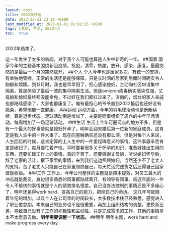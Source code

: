 ```yaml
---
layout: post
title: 2022年总结
date: 2022-12-31 23:18 +0800
last_modified_at: 2023-01-01 01:08:25 +0800
tags: [总结, 生活, 2022年]
toc:  true
---
```

2022年结束了。

这一年发生了太多的新闻。对于我个人可能也算是人生中新奇的一年。
##国家
国家今年的主题基本围绕新冠疫情，抗疫，清零，核酸，放开，感染，康复。最最突然的是最后一个月的突然放开。
##个人
个人今年也是居家多次，有统一的安排，有单独地管控。正常的生活还是能够保障，只是长时间的居家到后面时间确实令人抑郁和烦躁。到12月时，我也是早早阳了，担心感染媳妇，主动向社区申请集中隔离，算是体验了最后一波的集中隔离生活。但是omicron病毒确实感染性强，丈母娘和媳妇最终都没能幸免，不过好在我们都扛过来了。济南的，烟台的家人亲戚也都陆续感染了，大家也都康复了。唯有最担心的爷爷直到2022最后也还好没有感染，希望他能一直健康。
###运动
运动方面，今年的羽毛球活动也是断断续续，算是退步状态。足球活动倒是增加了，主要是同事组织了周六的中年早场活动，每周增加了一场足球活动。
###生活
生活上今年可圈可点的地方不多，但是有一个最大的好事情就是媳妇怀孕了，明年会迎来婚后第一位新的家庭成员，这肯定是我人生中的一件大事了。现在的感触确实还没有那么深，但是对每个人来说，人生回忆的时候，这肯定算的上人生中的一件里程碑意义的事情。这件事最辛苦肯定是媳妇了，每月要忙着产检，平时要看很多关于怀孕的知识，准备娃娃出生用的东西，还要忙碌工作上的事情，真的辛苦了。还要感谢丈母娘，听说媳妇怀孕后，辞了老家的活计，撂下家里的事情，来到我们这边照顾媳妇，当然还少不了老丈人的支持。苦了老丈人只能自己在家里照顾自己，每天忙活完送货之后还得自己回家做饭收拾。
###工作
工作上，今年公司整体的主题就是降本提效，对员工最大的冲击就是裁员。身边很多熟悉的同事都陆续离开，有领导有同事。临近年底的一件令人不愉快的事情就是个人的绩效排名很差。自己没办法控制的事情还是不多操心了，明年还是得work hard，提高自己的能力，把控自己的命运。
这几年可能随着年纪的增加，以及个人在公司呆的时间较长，大多数技术栈已经熟悉，感觉进入了职业倦怠期。本来自己的业务也不是很重要，再加上组织结构的调整，更换新业务，导致自己没有了工作的积极性和主动性，只是完成需求的工作，其他的事情基本不太愿意去做。<strong>明年需要调整一下状态。</strong>
##明年
明年主题，work hard and make progress every day.